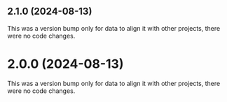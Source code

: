 ## 2.1.0 (2024-08-13)

This was a version bump only for data to align it with other projects, there were no code changes.

# 2.0.0 (2024-08-13)

This was a version bump only for data to align it with other projects, there were no code changes.